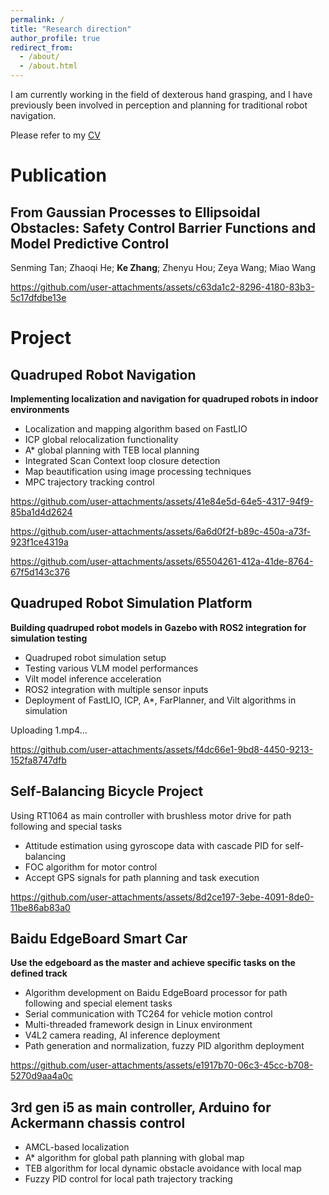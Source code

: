 ```yaml
---
permalink: /
title: "Research direction"
author_profile: true
redirect_from: 
  - /about/
  - /about.html
---
```


 I am currently working in the field of dexterous hand grasping, and I have previously been involved in perception and planning for traditional robot navigation.
 
 Please refer to my [CV](https://github.com/KeZhang19/KeZhang19.github.io/blob/master/assets/%E7%AE%80%E5%8E%86.pdf)

Publication​​
======
From Gaussian Processes to Ellipsoidal Obstacles: Safety Control Barrier Functions and Model Predictive Control
------
Senming Tan; Zhaoqi He; __Ke Zhang__; Zhenyu Hou; Zeya Wang; Miao Wang



https://github.com/user-attachments/assets/c63da1c2-8296-4180-83b3-5c17dfdbe13e



Project
======
Quadruped Robot Navigation
------
__Implementing localization and navigation for quadruped robots in indoor environments__​​
- Localization and mapping algorithm based on FastLIO
- ICP global relocalization functionality
- A* global planning with TEB local planning
- Integrated Scan Context loop closure detection
- Map beautification using image processing techniques
- MPC trajectory tracking control



https://github.com/user-attachments/assets/41e84e5d-64e5-4317-94f9-85ba1d4d2624


https://github.com/user-attachments/assets/6a6d0f2f-b89c-450a-a73f-923f1ce4319a



https://github.com/user-attachments/assets/65504261-412a-41de-8764-67f5d143c376




Quadruped Robot Simulation Platform
------
__Building quadruped robot models in Gazebo with ROS2 integration for simulation testing​​__
- Quadruped robot simulation setup
- Testing various VLM model performances
- Vilt model inference acceleration
- ROS2 integration with multiple sensor inputs
- Deployment of FastLIO, ICP, A*, FarPlanner, and Vilt algorithms in simulation



Uploading 1.mp4…


https://github.com/user-attachments/assets/f4dc66e1-9bd8-4450-9213-152fa8747dfb




Self-Balancing Bicycle Project
------
​Using RT1064 as main controller with brushless motor drive for path following and special tasks
- Attitude estimation using gyroscope data with cascade PID for self-balancing
- FOC algorithm for motor control
- Accept GPS signals for path planning and task execution



https://github.com/user-attachments/assets/8d2ce197-3ebe-4091-8de0-11be86ab83a0



Baidu EdgeBoard Smart Car
------
__Use the edgeboard as the master and achieve specific tasks on the defined track__
- Algorithm development on Baidu EdgeBoard processor for path following and special element tasks
- Serial communication with TC264 for vehicle motion control
- Multi-threaded framework design in Linux environment
- V4L2 camera reading, AI inference deployment
- Path generation and normalization, fuzzy PID algorithm deployment



https://github.com/user-attachments/assets/e1917b70-06c3-45cc-b708-5270d9aa4a0c



3rd gen i5 as main controller, Arduino for Ackermann chassis control​​
------
- AMCL-based localization 
- A* algorithm for global path planning with global map 
- TEB algorithm for local dynamic obstacle avoidance with local map
- Fuzzy PID control for local path trajectory tracking
